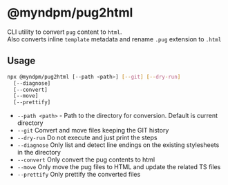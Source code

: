 # @myndpm/pug2html

CLI utility to convert `pug` content to `html`.  
Also converts inline `template` metadata and rename `.pug` extension to `.html`

## Usage

```bash
npx @myndpm/pug2html [--path <path>] [--git] [--dry-run]
  [--diagnose]
  [--convert]
  [--move]
  [--prettify]
```

- `--path <path>` - Path to the directory for conversion. Default is current directory
- `--git` Convert and move files keeping the GIT history
- `--dry-run` Do not execute and just print the steps
- `--diagnose` Only list and detect line endings on the existing stylesheets in the directory
- `--convert` Only convert the pug contents to html
- `--move` Only move the pug files to HTML and update the related TS files
- `--prettify` Only prettify the converted files
